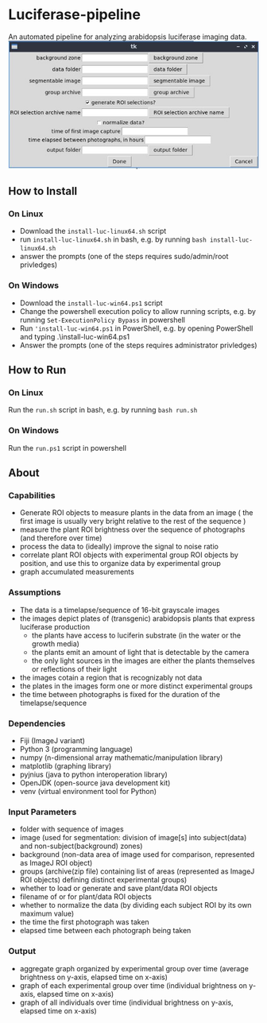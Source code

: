 # Luciferase-pipeline
An automated pipeline for analyzing arabidopsis luciferase imaging data.
![UI](doc/userinterface.jpg)


## How to Install

### On Linux
* Download the `install-luc-linux64.sh` script
* run `install-luc-linux64.sh` in bash, e.g. by running `bash install-luc-linux64.sh`
* answer the prompts (one of the steps requires sudo/admin/root privledges)

### On Windows
* Download the `install-luc-win64.ps1` script
* Change the powershell execution policy to allow running scripts, e.g. by running `Set-ExecutionPolicy Bypass` in powershell
* Run `'install-luc-win64.ps1` in PowerShell, e.g. by opening PowerShell and typing .\install-luc-win64.ps1
* Answer the prompts (one of the steps requires administrator privledges)

## How to Run

### On Linux
Run the `run.sh` script in bash, e.g. by running `bash run.sh`

### On Windows
Run the `run.ps1` script in powershell

## About

### Capabilities
* Generate ROI objects to measure plants in the data from an image ( the first image is usually very bright relative to the rest of the sequence )
* measure the plant ROI brightness over the sequence of photographs (and therefore over time)
* process the data to (ideally) improve the signal to noise ratio
* correlate plant ROI objects with experimental group ROI objects by position, and use this to organize data by experimental group
* graph accumulated measurements

### Assumptions
* The data is a timelapse/sequence of 16-bit grayscale images 
* the images depict plates of (transgenic) arabidopsis plants that express luciferase production 
  * the plants have access to luciferin substrate (in the water or the growth media)
  * the plants emit an amount of light that is detectable by the camera
  * the only light sources in the images are either the plants themselves or reflections of their light
* the images cotain a region that is recognizably not data
* the plates in the images form one or more distinct experimental groups
* the time between photographs is fixed for the duration of the timelapse/sequence

### Dependencies
* Fiji (ImageJ variant)
* Python 3 (programming language)
* numpy (n-dimensional array mathematic/manipulation library)
* matplotlib (graphing library)
* pyjnius (java to python interoperation library)
* OpenJDK (open-source java development kit)
* venv (virtual environment tool for Python)

### Input Parameters
* folder with sequence of images
* image (used for segmentation: division of image[s] into subject(data) and non-subject(background) zones)
* background (non-data area of image used for comparison, represented as ImageJ ROI object)
* groups (archive(zip file) containing list of areas (represented as ImageJ ROI objects) defining distinct experimental groups)
* whether to load or generate and save plant/data ROI objects
* filename of or for plant/data ROI objects
* whether to normalize the data (by dividing each subject ROI by its own maximum value)
* the time the first photograph was taken
* elapsed time between each photograph being taken

### Output 
* aggregate graph organized by experimental group over time (average brightness on y-axis, elapsed time on x-axis)
* graph of each experimental group over time (individual brightness on y-axis, elapsed time on x-axis)
* graph of all individuals over time (individual brightness on y-axis, elapsed time on x-axis)

